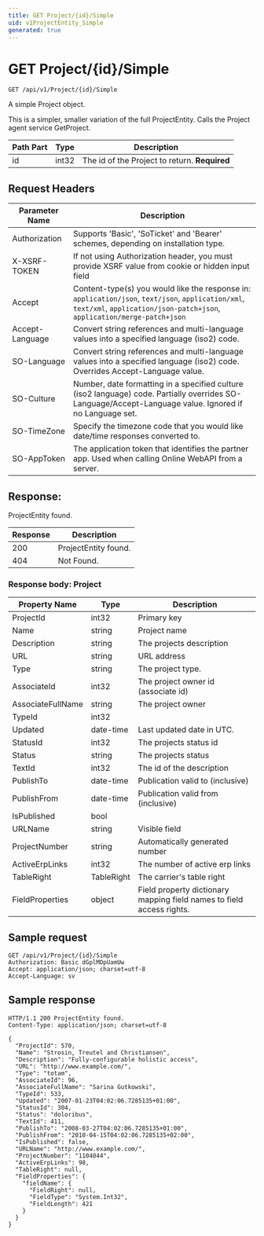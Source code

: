 ```yaml
---
title: GET Project/{id}/Simple
uid: v1ProjectEntity_Simple
generated: true
---
```


# GET Project/{id}/Simple

```http
GET /api/v1/Project/{id}/Simple
```

A simple Project object.


This is a simpler, smaller variation of the full ProjectEntity. Calls the Project agent service GetProject.





| Path Part | Type | Description |
|-----------|------|-------------|
| id | int32 | The id of the Project to return. **Required** |



## Request Headers

| Parameter Name | Description |
|----------------|-------------|
| Authorization  | Supports 'Basic', 'SoTicket' and 'Bearer' schemes, depending on installation type. |
| X-XSRF-TOKEN   | If not using Authorization header, you must provide XSRF value from cookie or hidden input field |
| Accept         | Content-type(s) you would like the response in: `application/json`, `text/json`, `application/xml`, `text/xml`, `application/json-patch+json`, `application/merge-patch+json` |
| Accept-Language | Convert string references and multi-language values into a specified language (iso2) code. |
| SO-Language | Convert string references and multi-language values into a specified language (iso2) code. Overrides Accept-Language value. |
| SO-Culture | Number, date formatting in a specified culture (iso2 language) code. Partially overrides SO-Language/Accept-Language value. Ignored if no Language set. |
| SO-TimeZone | Specify the timezone code that you would like date/time responses converted to. |
| SO-AppToken | The application token that identifies the partner app. Used when calling Online WebAPI from a server. |


## Response:

ProjectEntity found.

| Response | Description |
|----------------|-------------|
| 200 | ProjectEntity found. |
| 404 | Not Found. |

### Response body: Project

| Property Name | Type |  Description |
|----------------|------|--------------|
| ProjectId | int32 | Primary key |
| Name | string | Project name |
| Description | string | The projects description |
| URL | string | URL address |
| Type | string | The project type. |
| AssociateId | int32 | The project owner id (associate id) |
| AssociateFullName | string | The project owner |
| TypeId | int32 |  |
| Updated | date-time | Last updated date  in UTC. |
| StatusId | int32 | The projects status id |
| Status | string | The projects status |
| TextId | int32 | The id of the description |
| PublishTo | date-time | Publication valid to (inclusive) |
| PublishFrom | date-time | Publication valid from (inclusive) |
| IsPublished | bool |  |
| URLName | string | Visible field |
| ProjectNumber | string | Automatically generated number |
| ActiveErpLinks | int32 | The number of active erp links |
| TableRight | TableRight | The carrier's table right |
| FieldProperties | object | Field property dictionary mapping field names to field access rights. |

## Sample request

```http!
GET /api/v1/Project/{id}/Simple
Authorization: Basic dGplMDpUamUw
Accept: application/json; charset=utf-8
Accept-Language: sv
```

## Sample response

```http_
HTTP/1.1 200 ProjectEntity found.
Content-Type: application/json; charset=utf-8

{
  "ProjectId": 570,
  "Name": "Strosin, Treutel and Christiansen",
  "Description": "Fully-configurable holistic access",
  "URL": "http://www.example.com/",
  "Type": "totam",
  "AssociateId": 96,
  "AssociateFullName": "Sarina Gutkowski",
  "TypeId": 533,
  "Updated": "2007-01-23T04:02:06.7285135+01:00",
  "StatusId": 304,
  "Status": "doloribus",
  "TextId": 411,
  "PublishTo": "2008-03-27T04:02:06.7285135+01:00",
  "PublishFrom": "2010-04-15T04:02:06.7285135+02:00",
  "IsPublished": false,
  "URLName": "http://www.example.com/",
  "ProjectNumber": "1104044",
  "ActiveErpLinks": 98,
  "TableRight": null,
  "FieldProperties": {
    "fieldName": {
      "FieldRight": null,
      "FieldType": "System.Int32",
      "FieldLength": 421
    }
  }
}
```